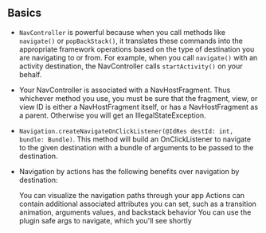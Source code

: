 ## Basics

* `NavController` is powerful because when you call methods like `navigate()` or `popBackStack()`, it translates these commands 
  into the appropriate framework operations based on the type of destination you are navigating to or from. 
  For example, when you call `navigate()` with an activity destination, the NavController calls `startActivity()` on your behalf.
  
* Your NavController is associated with a NavHostFragment. Thus whichever method you use, you must be sure that the fragment, 
  view, or view ID is either a NavHostFragment itself, or has a NavHostFragment as a parent. 
  Otherwise you will get an IllegalStateException.
  
* `Navigation.createNavigateOnClickListener(@IdRes destId: int, bundle: Bundle)`. This method will build an OnClickListener 
  to navigate to the given destination with a bundle of arguments to be passed to the destination.
  
* Navigation by actions has the following benefits over navigation by destination:

    You can visualize the navigation paths through your app
    Actions can contain additional associated attributes you can set, such as a transition animation, arguments values, and backstack behavior
    You can use the plugin safe args to navigate, which you'll see shortly
